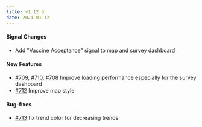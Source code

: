 ```yaml
---
title: v1.12.3
date: 2021-01-12
---
```


#### Signal Changes

- Add "Vaccine Acceptance" signal to map and survey dashboard

#### New Features

- [#709](https://github.com/cmu-delphi/www-covidcast/pull/709), [#710](https://github.com/cmu-delphi/www-covidcast/pull/710), [#708](https://github.com/cmu-delphi/www-covidcast/pull/708) Improve loading performance especially for the survey dashboard
- [#712](https://github.com/cmu-delphi/www-covidcast/pull/712) Improve map style

#### Bug-fixes

- [#713](https://github.com/cmu-delphi/www-covidcast/pull/713) fix trend color for decreasing trends
